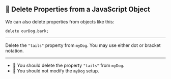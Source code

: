 🚀 Delete Properties from a JavaScript Object
---------------------------------------------

We can also delete properties from objects like this:

`delete ourDog.bark;`

* * *

Delete the `"tails"` property from `myDog`. You may use either dot or bracket notation.

* * *

*   🧪 You should delete the property `"tails"` from `myDog`.
*   🧪 You should not modify the `myDog` setup.